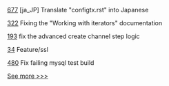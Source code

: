 
[677](https://github.com/hyperledger/fabric-docs-i18n/pull/677) [ja_JP] Translate "configtx.rst" into Japanese

[322](https://github.com/hyperledger/fabric-chaincode-node/pull/322) Fixing the "Working with iterators" documentation

[193](https://github.com/hyperledger-labs/fabric-operations-console/pull/193) fix the advanced create channel step logic

[34](https://github.com/hyperledger/aries-mediator-service/pull/34) Feature/ssl

[480](https://github.com/hyperledger/aries-vcx/pull/480) Fix failing mysql test build


[See more >>>](https://start-here.hyperledger.org/pull-requests)
